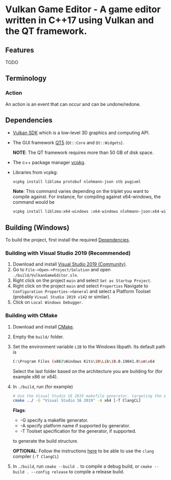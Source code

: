 Vulkan Game Editor - A game editor written in C++17 using Vulkan and the QT framework.
==================================================

## Features
TODO

## Terminology

### Action

An action is an event that can occur and can be undone/redone.

## Dependencies

- [Vulkan SDK](https://vulkan.lunarg.com/) which is a low-level 3D graphics and computing API.
- The GUI framework [QT5](https://www.qt.io/download-open-source) (`Qt::Core` and `Qt::Widgets`).

  **NOTE**: The QT framework requires more than 50 GB of disk space.
- The c++ package manager [vcpkg](https://github.com/microsoft/vcpkg).
- Libraries from vcpkg:
  ```sh
  vcpkg install liblzma protobuf nlohmann-json stb pugixml
  ```
  **Note**: This command varies depending on the triplet you want to compile against.
  For instance, for compiling against x64-windows, the command would be
  ```sh
  vcpkg install liblzma:x64-windows :x64-windows nlohmann-json:x64-windows stb:x64-windows pugixml:x64-windows
  ```

## Building (Windows)

To build the project, first install the required [Dependencies](#dependencies).

### Building with Visual Studio 2019 (Recommended)

1. Download and install [Visual Studio 2019 (Community)](https://visualstudio.microsoft.com/vs/).
2. Go to `File->Open->Project/Solution` and open `./build/VulkanGameEditor.sln`.
3. Right click on the project `main` and select `Set as Startup Project`.
4. Right click on the project `main` and select `Properties` Navigate to `Configuration Properties->General` and select a Platform Toolset (probably `Visual Studio 2019 v142` or similar).
5. Click on `Local Windows Debugger`.

### Building with CMake

1. Download and install [CMake](https://cmake.org/download/).
2. Empty the `build/` folder.
3. Set the environment variable `LIB` to the Windows libpath. Its default path is
    ```sh
    C:\Program Files (x86)\Windows Kits\10\Lib\10.0.19041.0\um\x64
    ```
    Select the last folder based on the architecture you are building for (for example x86 or x64).
4. In `./build`, run (for example)
    ```sh
    # Use the Visual Studio 16 2019 makefile generator, targeting the x64 platform with the ClangCL compiler.
    cmake ../ -G "Visual Studio 16 2019" -A x64 [-T ClangCL]
   ```
  
   **Flags**:
   - -G specify a makefile generator.
   - -A specify platform name if supported by generator.
   - -T Toolset specification for the generator, if supported.
   
   to generate the build structure.
   
   **OPTIONAL**: Follow the instructions [here](https://docs.microsoft.com/en-us/cpp/build/clang-support-msbuild?view=vs-2019) to be able to use the `clang` compiler (`-T ClangCL`)

5. In `./build`, run `cmake --build .` to compile a debug build, or `cmake --build . --config release` to compile a release build.
